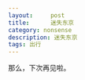 ```yaml
---
layout:     post
title:      迷失东京
category: nonsense
description: 迷失东京
tags: 出行
---
```


<!-- 终于，终~于，终于！我踏上了日本的国土！在落地的一刹那，我情不自禁地大喊了一声：阿嚏！真TM冷啊..

没错，在护照办理了4年之后，我终于让它见了天日。对于一向拖延，优柔寡断，犹豫不决的我，终于下定决心前往向往已久的11区，这不到一周的时间不能说玩儿得很好很开心，倒也是了了心愿，破除了对霓虹国的执念，以及有了些新的想法。

虽然在此之前一直都没有任何契机真的下定决心要去，但也是断断续续做了很多功课，所以反倒没什么特别惊喜或者不适应的地方。比如人们常说的空气很好，确实很好，但因为很好，所以没有特别的感觉；或者是干净，确实干净，但住酒店其实感觉不太到，因为无需自己做垃圾分类，只要出门带垃圾袋，而且诧异于超市等各种收银处免费提供的塑料袋(得益于垃圾分类做得好，塑料袋廉价反而使用更多，不过之后也要收费了)；有礼貌，这个其实和人基本没什么接触，没法体会，除了有一次的问路经历，着实体会到日本人好像确实是不太会直接说出拒绝的话。这些都是别人的印象，至于我自己，似乎没办法总结出几点印象来，大概是因为我过于「游客」了吧，所到之处都是景点，景点到处是中国人。似乎也体会到了为什么说要了解一个地方，需要在那里住上一段时间，我这种流于表面地到访似乎只是去印证一下别人的想法。

过于『游客』的原因之一，是我这次是跟老年团去的，因为怕麻烦，也是因为没钱，所以选择了一个很不自由的方案。本来和我一起的母上由于身体原因没有来，所以最后剩我一个在各位大爷大妈中间，显得尤为格格不入，整个团里最年轻的要数陪着爸爸来的姐妹俩了，不到50而已。好在我也喜欢solo，下车就消失，卡点儿回来，也算自在。事后回想起来，正因为母上没来，我才得以自由地奔跑行动，一个人住房间，也算一点点好处吧。

不可避免，我需要将这一周的时间用流水账的方式记录下来，作为一个细节收藏爱好者，我不想落下我记忆里任何一个觉得有趣或者印象深刻的片段，毕竟并没有什么大事发生。

Day 1

仅仅只是坐车而已，漫长的行程，荒凉的机场，寒冷的空气，空间还算不错的酒店房间。一层的711，中文的横幅，微信支付的饮料，对第二天的期待。

Day 2

下雨。大巴车出发，导游是位日本生活10几年的东北大姐，很奇妙地感觉是，说中文时明显的东北口音，大碴子味儿，说日语时，不可避免地也带有一些嗲嗲的感觉。在这6天的行程中，导游将她从大学，到工作，到来日本，从初恋，到婚姻生活，到婆媳关系，到儿子教育，基本整个人生都已经了解地差不多了。司机是位70岁退休警察，很壮，因为喜欢大巴车，所以退休之后做了旅行团司机。而领队，是个和我名字很像的一个人。

很快到了景点，第一站浅草寺，一个城市中央里的寺庙，转了一圈，实在没什么意思，在卖御守的前面思考要不要购买，要不要抽签，最后都放弃了——实在没什么用。来的基本都是外国人，也有穿着中学制服的学生在很开心地拍照。溜达出去，才看到一条长长的街，卖吃的，卖纪念品，这时我才觉得有点意思，来来回回跑了两遍，把卖的东西看了一遍之后，仔细挑选了一个生肖羊的绘马，钱破开之后，又反方向跑着去买吃得，由于集合有时间点，一边吃，一边打伞，一边拼命往回跑，最后还抽了签——小吉。不亏是景点，任何说明都是中英日韩四国语言，想看下日语，没看懂，想看下英文，单词认识阅读障碍，还是中文省事，一目十行。

下一站，皇居，嘛，只能雨中在人家门口看看，外面有一颗樱花树开了，在保安值守的地方，大妈们纷纷合照，保安大叔似乎习以为常了——送走一波，又来一波。我利用我年轻的优势，跑往另外一边，想看个全，然而也没什么，只不过是另外一个门口。路边的鸽子倒是不怕人，随便落地，靠近也不躲，水坑里花瓣也不脏，配上旁边的长椅，有点儿漂亮。又是城市中间的古建筑，在一大片皇家松树的外面，是最繁华的都市高楼。当然，北京也是这样。

最后一站是银座，一个高档购物的地方，没什么兴趣，随便溜达，去地铁站看看，也不敢坐，去不二家看看，也没有想买的，听听买东西的和卖东西的人的谈话，没有听懂。时间还长，左拐一下吧，回来的时候还从这里回来，出租车拍一下，东映株式会社拍一下，好想看场电影。前面好像是卖文具的，要不再拐个弯吧，之后沿路回来。过了马路，那个楼写得什么，啊！！！Big Camera！已经走出银座了么？天哪，缘分，要不，去买游戏机？看看时间，似乎来得及，好，出发！就算买不了，也是探探情况。过通道，正面，没门，转到后面，进门，上楼，游戏区，经过一番反复暴走，20分钟后，包里多了一个盒子。站到楼下，打起伞，心跳不止，身份变得不同了，从此我是有游戏机的人了。但，妈的，这是哪啊？心里一紧，往前走到路口，看到了底下通道，哈，我怎么能死在这儿？呵呵。过了通道，看到熟悉的建筑，开心，慢慢溜达回去吧。走了一段路，又看到了熟悉的建筑，嘛，很快就到了吧？开心地继续慢慢溜达，一步两步，咦？这是....突然出现了很多没见过的施工地段，分不清是没来过还是刚才没注意，街道太长，应该回去还是继续走下去？现在在四丁目，应该怎么样都能回去吧？往前走吧。咦？四丁目-4，我好像...快从银座旁边走出去了？突然想起导游说过鱼翅形的街道，看来不是怎么走都能回去的啊？！突然开始慌张，往回跑！伞也不打了，再去找熟悉的建筑，然而跑回去依然不知道去往哪个方向，熟悉的建筑也许是当时的远望，不一定真的到过。之前拐的两次弯，我拐了么？完全忘记了。慌了。这个路口我一定来过，但，我从哪边来的啊？站在红绿灯路口彻底绝望了，马上要集合了，如果十分钟之内找不到路，可能就赶不上了。回头张望，一个日本小哥准备过马路，不管了，すいません、eight町...亏得小哥反应得过来，带我找地图，我说north在哪啊？小哥一脸懵，不是说8丁目嘛？我一看地图，原来不是正南正北的啊！真是北京待多了。放弃了，小哥把手放在头上，一副很纠结的样子，得，放你走吧。想起我有谷歌地图来着，打开！完全排不上用场..慌张地我怎么也找不准方向。给导游打电话！网络不好中断了...妈的，反正来过这，四边我走了两边了，再走这边看看。说走就走，不，说跑就跑，跑着跑着，开始看到越来越多熟悉的建筑，慢慢豁然开朗，这不是我门口张望的地铁嘛？为什么我当时要在这里浪费时间啊！不然现在根本不用这么慌张！不过还是不太放心，再问一个！一个白色制服看起来是施工队的，继续すいません、eight町？大叔一脸懵，这时我才意识到，我他妈8为什么要用英文啊?「はち町。。。ですが」大叔敷衍地点点头，这时真的放下了心，再往前走看到了熟悉的大妈大爷，一人一个新买的皮箱。这时我才感觉到自己脸上的雨水和湿透的衣服，但竟然觉得有些开心。最终提前了10多分钟到达了集合地。没想到第一天，我就solo了一把「迷失东京」，如果带着母上，想必一定是回不来的，可能都不会去买吧。虽然不是什么美好的经历，但好在也是happy Ending。那种迷路的紧张，雨中的狂奔，和觉得自己不可能折在这儿的信念，非常难忘和有趣。我尽量将所有思想活动记录下来，可能顺序并不一定是对的，但日后回想依然有当时的画面。

晚上就是温泉酒店了，从不泡澡的我和阿姨们一起洗了个澡，只觉得浮力很大，算是有趣吧。

Day 3

富士山。4月的富士山竟然下雨了，十分反常的天气，樱花盖雪。虽然不能上山只能从博物馆远望，但是个晴天，看到了完整的富士山，据说很难得一见。

Day 4

昨天做了很长时间的车到了酒店，依然是荒凉的机场附近。附近没有任何东西。去机场溜达，然后除了一个便利店什么都没有。回去从自动售卖机上买了泡面和各种饮料回去吃，打开电视看综艺节目。没有几个能看的台。
这天就到了中部，在祗园拍了风吹的樱花，又是因为溜达得时间太长，春日大社（大概是日本庙会，没太多时间看，错过很多想吃的东西。倒是在金阁寺吃了抹茶冰激凌。伏见稻荷大社时间很少，我本想走完一圈然后去门口吃东西，所以拼了老命奔跑，越往上人越少，正好拍个照，但越往上越黑，还有几个裤子漏到屁股中间的老外挡路，没办法，只能回去了，门口如愿吃了铁板牛肉。感觉没有想象得好看，大概是因为照片上是照得好看吧。
晚上就到大阪了，终于到城市了呢。回去得很早，附近有近铁，于是出行决定！紧张的买票，紧张的上站台等车，看不懂复杂的时刻表，为避免再次走丢，只坐一站到鹊桥。下车之后，是一条短短的街，类似大排档，还有个书店。我鼓起勇气打开了一家店门，很多日本人在里面喝酒聊天，菜单看不懂，就知道是串烧，于是点了几串。老板娘很好，给我递水递毛巾，白菜和筷子，说是免费的。很好吃，于是下定决心第二天还来，把菜单照下来，准备先翻译一下，再点菜。回去的时候又是找不到卖票的，因为附近有JR和地下铁换成，找了半天才找到近铁的机器。住得那站没有换乘，就近铁普通车到，由于不确定哪个站台，又是来来回回找标志，终于找到了结合大屏幕确定了站台，又跟工作人员确认了『イマザト　ふつ...　』手指下脚下，确认了之后放心的回去了。

Day 5
奈良，喂鹿还是很有趣的，衣服被咬得都是口水。在奈良町看了猫头鹰。在港口吃了拉面，在珍珠馆吃了天妇罗——别人买东西，我吃饭，在心斋桥给同事带了东西。。。晚上又是solo出行时间，这次我决定坐三站，不去鹊桥啦，去日本桥！没去成秋叶原，日本桥得看一下吧。到了日本桥，在animate转了好久，转到快关门，虽然啥都没买，但有一种幸福的感觉，尤其是看到同人本子的时候(嗯？。很想买东西，但又没有特别喜欢的，8点都就不收银了，于是出门又挨个逛，在一家中古手办店买了个柊，可爱！回来放在工位上，非常喜欢。之后基本都关门了，但近铁末班车还早，于是又去吃饭啦，吃了串烧和寿司。

Day 6
最后一站，大阪城公园，在这里我吃了鱿鱼腿，铜锣烧和整个鱿鱼。之后就机场了，买了好几个扭蛋。晚上3点多到家，6点起床上班，我简直是钢铁战士。

流水账到此结束。

这次出行其实，没什么特别有意思的，除了几次差点走丢。但在回来的时候，我渐渐地对后面的人生计划有了新的想法，原来那个很大的想法，现如今换了一个更大的，完全在我能力范围之外的，但我觉得是值得为此努力的。而计划如此之大，以至于很多问题变得不是问题了——一切都看是否服务于大目标。我对实现这个目标一点信心都没有，但是已经开始幻想自己实现这个目标之后的生活了哈哈哈。其实没关系，就算实现不了，过程的努力还是十分有用的，就算不行，继续努力到可以为止也行啊。虽然这个目标比过年时说的那个更不好实现一些，但我觉得是正确的方向。我现在啊，已经放弃了自己其他的可能性了，我现在觉得就写写代码很好啊，作为终身职业也未尝不可，虽然很快就被AI替代了，但，走一步算一步吧。写代码这件事也许以后会变成像写字那样人人都会，但熟练运用这项技能到各个地方还是需要很多努力的，虽然我离那种状态差太多，就，继续加油吧。

看来换个环境确实会让人产生新的想法，人家说得是真的。给自己一个远离的机会，换个方向看自己，也是一种思考人生的方式。

总之，虽然这次出行并没有太好，很多地方也没有去到，但其实也没什么关系，因为...还会再来的。
 -->
那么，下次再见啦。